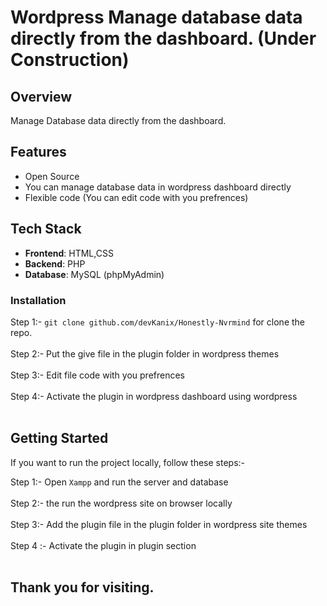 # Wordpress Manage database data directly from the dashboard.  (Under Construction)

## Overview
Manage Database data directly from the dashboard.

## Features

- Open Source
- You can manage database data in wordpress dashboard directly
- Flexible code (You can edit code with you prefrences)

## Tech Stack

- **Frontend**: HTML,CSS
- **Backend**: PHP
- **Database**: MySQL (phpMyAdmin)

### Installation

Step 1:- `git clone github.com/devKanix/Honestly-Nvrmind` for clone the repo. <br></br>
Step 2:- Put the give file in the plugin folder in wordpress themes<br></br>
Step 3:- Edit file code with you prefrences<br></br>
Step 4:- Activate the plugin in wordpress dashboard using wordpress<br></br>

## Getting Started

If you want to run the project locally, follow these steps:-

Step 1:- Open `Xampp` and run the server and database<br></br>
Step 2:- the run the wordpress site on browser locally<br></br>
Step 3:- Add the plugin file in the plugin folder in wordpress site themes<br></br>
Step 4 :- Activate the plugin in plugin section<br></br>

## Thank you for visiting.